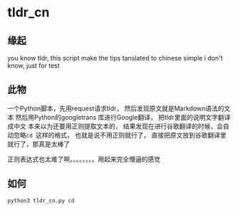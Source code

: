# tldr_cn

## 缘起
you know tldr, this script make the tips tanslated to chinese simple
i don't know, just for test

## 此物
一个Python脚本，先用request请求tldr， 然后发现原文就是Markdown语法的文本
然后用Python的googletrans 库进行Google翻译， 把tldr里面的说明文字翻译成中文
本来以为还要用正则提取文本的， 结果发现在进行谷歌翻译的时候，会自动忽略`cd `这样的格式，
也就是说不用正则就行了， 直接把原文放到谷歌翻译里就行了，那真是太棒了

正则表达式也太难了啊。。。。。。。。用起来完全懵逼的感觉

## 如何
`python3 tldr_cn.py cd`
